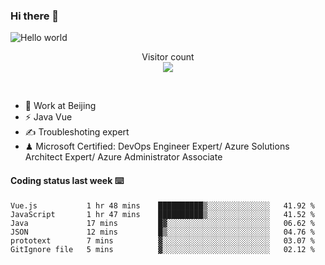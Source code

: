 ### Hi there 👋

<img src="https://raw.githubusercontent.com/sagar-viradiya/sagar-viradiya/master/resources/banner.png" alt="Hello world">
<p align="center"> 
  Visitor count<br/>
  <img src="https://profile-counter.glitch.me/youszoe/count.svg" />
</p>
<br/>

- 🍻 Work at Beijing 
- ⚡ Java Vue
- ✍️ Troubleshoting expert
- ♟  Microsoft Certified: DevOps Engineer Expert/ Azure Solutions Architect Expert/ Azure Administrator Associate

#### Coding status last week ⌨️

<!--START_SECTION:waka-->

```text
Vue.js           1 hr 48 mins    ██████████▒░░░░░░░░░░░░░░   41.92 %
JavaScript       1 hr 47 mins    ██████████▒░░░░░░░░░░░░░░   41.52 %
Java             17 mins         █▓░░░░░░░░░░░░░░░░░░░░░░░   06.62 %
JSON             12 mins         █▒░░░░░░░░░░░░░░░░░░░░░░░   04.76 %
prototext        7 mins          ▓░░░░░░░░░░░░░░░░░░░░░░░░   03.07 %
GitIgnore file   5 mins          ▓░░░░░░░░░░░░░░░░░░░░░░░░   02.12 %
```

<!--END_SECTION:waka-->

<br/>
<center><img src="http://ghchart.rshah.org/409ba5/yousazoe" alt="" /></center>


